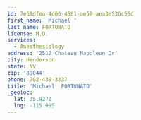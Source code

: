 ```yaml
---
id: 7e69dfea-4d66-4581-ae59-aea3e536c56d
first_name: 'Michael '
last_name: FORTUNATO
license: M.D.
services:
  - Anesthesiology
address: '2512 Chateau Napoleon Dr'
city: Henderson
state: NV
zip: '89044'
phone: 702-439-3337
title: 'Michael  FORTUNATO'
_geoloc:
  lat: 35.9271
  lng: -115.095
---
```

